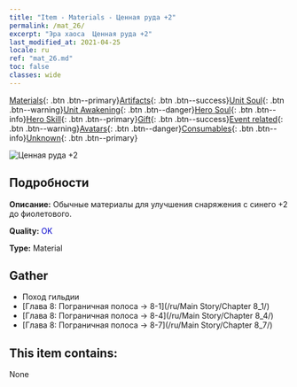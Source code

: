 ```yaml
---
title: "Item - Materials - Ценная руда +2"
permalink: /mat_26/
excerpt: "Эра хаоса  Ценная руда +2"
last_modified_at: 2021-04-25
locale: ru
ref: "mat_26.md"
toc: false
classes: wide
---
```

 [Materials](/ItemsRU/){: .btn .btn--primary}[Artifacts](/ItemsRU/Artifacts/){: .btn .btn--success}[Unit Soul](/ItemsRU/UnitSoul/){: .btn .btn--warning}[Unit Awakening](/ItemsRU/UnitAwakening/){: .btn .btn--danger}[Hero Soul](/ItemsRU/HeroSoul/){: .btn .btn--info}[Hero Skill](/ItemsRU/HeroSkill/){: .btn .btn--primary}[Gift](/ItemsRU/Gift/){: .btn .btn--success}[Event related](/ItemsRU/Events/){: .btn .btn--warning}[Avatars](/ItemsRU/Avatars/){: .btn .btn--danger}[Consumables](/ItemsRU/Consumables/){: .btn .btn--info}[Unknown](/ItemsRU/Unknown/){: .btn .btn--primary}

 ![Ценная руда +2](/images/t/i_cailiao_kuangshi1.png)

## Подробности
 **Описание:** Обычные материалы для улучшения снаряжения c синего +2 до фиолетового.

 **Quality:** <span style="color: #0000CD">OK</span>

 **Type:** Material

## Gather

*    Поход гильдии 
*    [Глава 8: Пограничная полоса -> 8-1](/ru/Main Story/Chapter 8_1/) 
*    [Глава 8: Пограничная полоса -> 8-4](/ru/Main Story/Chapter 8_4/) 
*    [Глава 8: Пограничная полоса -> 8-7](/ru/Main Story/Chapter 8_7/) 

## This item contains:

  None

